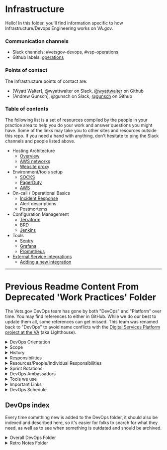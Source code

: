 # Infrastructure 
Hello! In this folder, you'll find information specific to how Infrastructure/Devops Engineering works on VA.gov. 

### Communication channels
- Slack channels: #vetsgov-devops, #vsp-operations
- Github labels: [operations](https://app.zenhub.com/workspaces/vsp-5cedc9cce6e3335dc5a49fc4/board?labels=operations&repos=133843125)

### Points of contact
The Infrastructure points of contact are:  
- [Wyatt Walter], @wyattwalter on Slack, [@wyattwalter](https://github.com/wyattwalter) on Github
- [Andrew Gunsch], @gunsch on Slack, [@gunsch](https://github.com/gunsch) on Github

### Table of contents
The following list is a set of resources compiled by the people in your practice area to help you do your work and answer questions you might have. Some of the links may take you to other sites and resources outside this repo. If you need a hand with anything, don't hesitate to ping the Slack channels and people listed above.
- Hosting Architecture
    - [Overview]()
    - [AWS networks]()
    - [Website proxy]()
- Environment/tools setup
    - [SOCKS](https://github.com/department-of-veterans-affairs/va.gov-team/blob/master/platform/engineering/internal-tools.md)
    - [PagerDuty](https://github.com/department-of-veterans-affairs/devops/blob/master/terraform/environments/dsva-pagerduty/README.md)
    - [AWS](https://github.com/department-of-veterans-affairs/devops#setup)
- On-call / Operational Basics
    - [Incident Response](https://github.com/department-of-veterans-affairs/va.gov-team/blob/master/platform/triage/incident-response-playbook.md)
    - Alert descriptions
    - Postmortems
- Configuration Management
    - [Terraform]()
    - [BRD]()
    - [Jenkins]()
- Tools
    - [Sentry]()
    - [Grafana](https://github.com/department-of-veterans-affairs/va.gov-team/blob/master/platform/engineering/grafana-overview.pdf)
    - [Prometheus]()
- [External Service Integrations]()
    - [Adding a new integration]()


---

# Previous Readme Content From Deprecated 'Work Practices' Folder
The Vets.gov DevOps team has gone by both "DevOps" and "Platform" over time. You may find references to either in GitHub. While we do our best to update them all, some references can get missed. This team was renamed back to "DevOps" to avoid name conflicts with the [Digital Services Platform project at the VA](https://github.com/department-of-veterans-affairs/va-digital-services-platform-docs) (aka Lighthouse).

<details>
  
<summary>DevOps Orientation</summary>

## DevOps Orientation

Welcome to the team! If all has gone well, you've made it through our [main orientation section](https://github.com/department-of-veterans-affairs/va.gov-team/tree/master/platform/working-with-vsp/onboarding) and you're ready to start work with the DevOps teem. This should help you get started. 

Resources from the sprint teams will work with the DevOps team regularly to encourage further cross-product communication. During orientation, find out what we do, our history, our responsibilities, and who the people are who share those responsibilities.

[Get started on the DevOps team]().

</details>

<details>
  
<summary>Scope</summary>

## Scope

DevOps provides development and maintenance resources with a focus on establishing reusable libraries, patterns, and processes for use across the Vets.gov project. Efforts may span the entirety of the project stack, including documentation, design, frontend, backend, supporting services, process, and infrastructure.

This team should be consulted on new application sprint team developments, but will not monopolize development of cross-product features. Rather, they are responsible for helping these teams build those features as reusable, maintainable components.

</details>

<details>
  
<summary>History</summary>

## History

The DevOps team originally provided infrastructure and deployment processes for the Vets.gov project. The DSVA maintained a separate team to build similar components for Appeals. Both projects continued to develop separate infrastructure and utilities to better support application development. Frequent dialog between the teams led to the utilization of similar technologies, but implementation details differed.

An effort to reduce the duplication of work and take advantage of the common technology stack led to the development of a framework capable of providing a common set of tools and provisioning with the ability to customize as needed for each project. This work, resulting in the ability to solve common problems faced by both teams, led to the creation of the DSVA SRE team. This new team breaks down silos between the Appeals and Vets.gov teams, and provides the opportunity to further scale resources and services into additional DSVA projects and ultimately to the VA. For more information, see the [SRE Team design rationale](https://github.com/department-of-veterans-affairs/devops/blob/master/docs/SRETeam.md). 

DevOps historically contributed to a common technology stack across the Vets.gov application stack as well. The team developed common monitoring, logging, exception tracking systems, and assisted with the integration of basic resilience patterns. Contributions to documentation and process helped formalize requirements for code review and incident response. 

This team continues to break down silos between sprint teams by reimplementing the pattern that led to the DSVA SRE team. 

</details>

<details>
  
<summary>Responsibilities</summary>

## Responsibilities

Responsibilities includes operation and maintenance of Vets.gov systems, as well as development aimed at providing new features for and enhancement of those systems. Additionally, we develop documentation, libraries, services, and features that enhance and enable the development of products across the application sprint teams. We train and consult with application sprint teams to ensure these resources are utilized properly, and encourage ownership of product operation in the production environment.

### Vets.gov

* Develop and maintain infrastructure
* Develop and maintain high-level monitoring and alerts functionality
* Develop and maintain deployment pipeline
* Develop and maintain source control management
* Develop and maintain change preview functionality
* Record release/deployment information
* Respond to operation and security incidents
* Maintain backup systems and execute recovery operations
* Optimize for system performance
* Perform schema modifications and data migrations
* Develop and evangelize platform services
* Provide framework for resilience patterns

### DSVA SRE

* Strategic planning
* System operation and maintenance
* Participate in on-call rotations for common services
* Perform Shared configuration updates / bug fixes
* ATO
* Perform cross-team audits
* Consolidate documentation

</details>

<details>
  
<summary>Resources/People/Individual Responsibilities</summary>

## Resources/People/Individual Responsibilities

| Name | Roles |
| --- | --- |
| Brian Gryth | Delivery Owner / ATO Product Manager |
| Wyatt Walter | Product Owner / Tech Lead |
| TBD | Backend Engineer / Full Stack Engineer |
| James Kassemi | Backend Engineer / ATO Product Support / DevOps Engineer (Limited Capacity) |
| Craig Butler | DevOps Engineer / ATO Product Support |
| Aaron Wieczorek | DevOps Engineer (Limited Capacity) / ATO Product Consultant / DSVA Liaison |

### Product Owner / Tech Lead

* Ensure team is operating effectively to achieve overall team goals
* Ensure reliability and correctness in team technical deliverables
* Provide team technical strategy
* Understand upcoming product requirements and roadmap
* Participate in feature development and lead technical direction
* Develop and review postmortems for all significant events
* Coordinate with delivery manager to ensure timely and transparent delivery
* Organize team on-call schedules
* Perform 1:1’s with all members of the team
* Perform interviews with potential candidates for team
* Coordinate with DSVA SRE team on major technical strategy decisions
* Consult with Vets technical lead on all major requirements and developments
* Ensure team is utilizing up to date documentation for architecture and system response
* Interface with external service providers to ensure and maintain reliable integrations
* Establish and maintain security audit procedures

### Backend Engineer

* Build reusable, performant, tested, and correct code and libraries for use in the backend application
* Maintain ownership of deliverables in production operation
* Assist with architecture and design of components in the backend application
* Utilize knowledge of infrastructure and deployment pipeline to debug application issues and respond to incidents
* Follow new technologies and suggest updates/improvements
* Perform cross-team code review for backend application additions
* Coordinate with the delivery manager to ensure timely and transparent delivery

### Full Stack Engineer

* Build reusable, performant, tested, and correct code for use in the frontend and backend application
* Maintain ownership of deliverables in production operation
* Assist with architecture and design of components in both the frontend and backend applications
* Work with design, user experience and user research resources to implement frontend deliverables
* Assist with design and architecture of APIs and other integration points
* Coordinate with the delivery manager to ensure timely and transparent delivery
* Perform cross-team code review for backend application additions

### DevOps Engineer

* Build reusable, tested, and correct infrastructure and associated configuration
* Automate recurring tasks
* Provide a path to production for all applications
* Monitor network services, system infrastructure, and application entry/exit points
* Respond to infrastructure and application alerts and incidents
* Maintain ownership of deliverables in production operation
* Utilize knowledge of infrastructure and deployment pipeline to debug application issues
* Liaise with Backend and Frontend engineers to inform and optimize CI/CD pipelines
* Coordinate with the delivery manager to ensure timely and transparent delivery
* Respond to and report remediation of WASA and NESSUS scans
* Perform and respond to internal security audits

### DSVA Liaison

* Provide assistance navigating VA/DSVA policy
* Consult with Platform team on all major new VA/DSVA updates
* Assist with escalation of issues through the proper channels
* Provide background and context for architecture and design of integrations

### ATO Product Manager

* Ensures ATO documentation is in sync with team’s practical security/operational goals and roadmap
* Ensures ATO documentation updated and included in RiskVision
* Coordinates response to ATO requests by ISO
* Delegates review tasks and schedules deliverables with ATO Support / Tech Lead
* Develops and maintains Information Security Assessment and Memorandum of Understanding documentation for external integrations
* Submits and manages ESCCB requests

### ATO Product Support

* Ensure technical accuracy of Privacy Impact Assessments and Privacy Threshold Analysis
* Regularly review Standard Operating Procedures and suggest improvements to documentation
* Work with team to establish required integration points and assist with development of ESCCB requests

### ATO Product Consultant

* Reviews all ATO related documentation for validity against NIST requirements
* Coordinates efforts to consolidate ATO documentation across DSVA projects 

</details>

<details>
  
<summary>Sprint Rotations</summary>

## Rotations

To encourage cross-team collaboration and to ensure usability and applicability of Platform product contributions, we will pull resources from Kudos, Rainbows, Nebula, or Unicorns for single sprint rotations. 

During their rotation, team members will ideally work on a platform feature that is relevant to their sprint team or that they have some relevant background/context on. They will also spend some time working on core DevOps tasks in order to disseminate expertise on how Vets.gov is operated. The rotation schedule should be determined during Program Increment (PI) planning.

</details>

<details>
  
<summary>DevOps Ambassadors</summary>

## Ambassadors

To encourage the continued application of processes and experience from DevOps team rotations, a member of each team will become the DevOps Ambassador. They are responsible for maintaining familiarity with DevOps projects/developments, and ensuring that DevOps is updated with major feature/process developments on their team.

</details>

<details>
  
<summary>Tools we use</summary>
  
## Tools we use

This is a place for you to add the things you use often that you think might be useful to other members of the team. 

- [PR Checklist](https://github.com/department-of-veterans-affairs/va.gov-team/blob/master/platform/engineering/code_review_guidelines.md): Code-review guidelines 
- [SiP Prefill Process Document](https://github.com/department-of-veterans-affairs/va.gov-team/blob/master/products/global/sip-prefill/process.md)
- [Maintenance and downtime for VA partners listserv]()
- [Vets-API Endpoint Punch List](https://github.com/department-of-veterans-affairs/va.gov-team/blob/master/platform/engineering/backend/vets-api-endpoint-punch-list.md)
- [USDS Mailing Lists]()
- [DevOps Sprint Log]()
- [Vets.gov Threat Model](https://github.com/department-of-veterans-affairs/va.gov-team/blob/master/platform/engineering/backend/threat-model-in-practice.md)
- [Test Plan](https://github.com/department-of-veterans-affairs/va.gov-team/blob/master/products/claim-appeal-status/claims-status/file-claim/test-plan.md)
- [Postmortems](https://github.com/department-of-veterans-affairs/va.gov-team-sensitive/tree/master/Postmortems): In the event of a page or service interruption, a postmortem provides a useful reference for understanding problems with our systems and approach, and for communicating the issue to stakeholders. A postmortem should be crafted for every event that causes a page or an interruption to expected service operation.
- [Soft-launch Strategies](https://github.com/department-of-veterans-affairs/va.gov-team/blob/master/platform/engineering/backend/soft-launch-strategies.md)
- [Review Instances](https://github.com/department-of-veterans-affairs/va.gov-team/blob/master/platform/engineering/backend/review-instances.md)
- [Documented Decisions: Backend Repositories]()
- [Deployment Process](https://github.com/department-of-veterans-affairs/va.gov-team/blob/master/platform/engineering/backend/deployment-process.md): Notifying the DevOps team on what feature flags should be enabled/disabled in staging and production environment is an important part of this process.
- [Alerts](https://github.com/department-of-veterans-affairs/va.gov-team-sensitive/blob/master/OnCall/alerts.md): This document describes alerts generated by Vets.gov monitoring systems.
- [Key Management](https://github.com/department-of-veterans-affairs/va.gov-team/blob/master/platform/engineering/backend/key-management.md): This document outlines our guidelines and general practices with regards to managing cryptographic keys and access credentials for protected systems.
- [Sending Metrics Using StatsD](https://github.com/department-of-veterans-affairs/va.gov-team/blob/master/platform/engineering/backend/sending-metrics-using-statsd.md):This document is meant to provide an introduction to how StatsD metrics are sent, how they interact with Prometheus, and how a developer can use them on vets-api.
- [Structured Logging](): Output structured logs that are human readable and machine parsable. Automate the logging of event ids, and make it easy to publish metrics.




</details>

<details>
  
<summary>Important Links</summary>

## Important links

This is where we store links from outside the Vets.gov repo that can be helpful to the DevOps practice area. Again, feel free to add links that you find helpful.

</details>

<details>
  
<summary>DevOps Schedule</summary>

## DevOps schedule

Meetings and schtuff

[Check out the minutes from Engineering/DevOps meetings](https://github.com/department-of-veterans-affairs/va.gov-team/tree/master/platform/engineering/team-meetings).

</details>

## DevOps index 

Every time something new is added to the DevOps folder, it should also be indexed and described here, so it's easier for folks to search for what they need, as well as to see when something is outdated and should be archived. 

<details>
    
<summary>Overall DevOps Folder</summary>

## [Overall DevOps Folder](https://github.com/department-of-veterans-affairs/va.gov-team/tree/master/platform/engineering/infrastructure)

- [When, How, and Why to Engage Platform](https://github.com/department-of-veterans-affairs/va.gov-team/blob/master/platform/engineering/engage-platform.md)
- [Onboarding](https://github.com/department-of-veterans-affairs/va.gov-team/blob/master/teams/vsp/teams/operations/onboarding.md): Things you need to know when you join the DevOps team
- [Readme](https://github.com/department-of-veterans-affairs/va.gov-team/tree/master/platform/engineering/infrastructure): Welcome to DevOps
- [DevOps Team Sprint Log]): This document tracks the teams sprint goals and performance over time. 

</details>

<details>
    
<summary>Retro Notes Folder</summary>

## [Retro Notes Folder]()
    
   - [PI 6 Sprint 3 Devops Retro](): What went well? (Kong deployment, AdHoc retreat) What didn't? (Sharing Terraform with Appeals, turning on-call requests into tickets)
   - [PI 7 Sprint 2 & 3 Devops Retro](): What went well? (Closed tickets, onboarding) What didn't? (Confusion around ESCCB, testing requests come in last-minute)
   - [PI8 Sprint 1 Devops Retro](): What went well? (Caught up on grooming, ESCCB for preview.va.gov was approved) What didn't? (Explore the possibility of hiring a security analyst or similar position to handle the ATO process)
    
</details>
